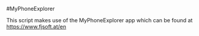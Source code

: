 #MyPhoneExplorer

This script makes use of the MyPhoneExplorer app which can be found at https://www.fjsoft.at/en
